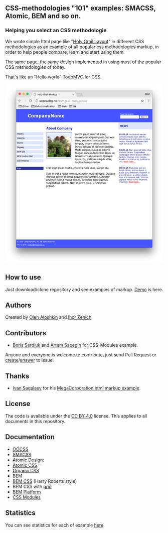 ## CSS-methodologies "101" examples: SMACSS, Atomic, BEM and so on.

### Helping you select an CSS methodologie
We wrote simple html page like "[Holy Grail Layout](https://en.wikipedia.org/wiki/Holy_Grail_(web_design))"
in different CSS methodologies as an example of all popular css methodologies markup,
in order to help people compare, learn and start using them.

The same page, the same design implemented in using most of the popular CSS methodologies of today.

That's like an ~~"Hello world"~~ [TodoMVC](https://github.com/tastejs/todomvc) for CSS.

<img src="https://github.com/AleshaOleg/holy-grail-markup/blob/master/pictures/preview.png?raw=true" width="960">

## How to use
Just download/clone repository and see examples of markup.
[Demo](https://aleshaoleg.github.io/holy-grail-markup/raw) is here.

## Authors
Created by [Oleh Aloshkin](https://github.com/AleshaOleg) and [Ihor Zenich](https://github.com/IhorZenich).

## Contributors
* [Boris Serdiuk](https://github.com/just-boris) and [Artem Sapegin](https://github.com/sapegin) for CSS-Modules example.

Anyone and everyone is welcome to contribute, just send Pull Request or [create](https://github.com/AleshaOleg/holy-grail-markup/issues/new)/[answer](https://github.com/AleshaOleg/holy-grail-markup/issues?q=is%3Aissue+is%3Aopen+label%3A%22help+wanted%22) to issue!

## Thanks
* [Ivan Sagalaev](https://github.com/isagalaev) for his [MegaCorporation html markup example](http://softwaremaniacs.org/blog/2006/01/17/css-layout-example/).

## License
The code is available under the [CC BY 4.0](https://creativecommons.org/licenses/by/4.0/) license. This applies to all documents in this repository.

## Documentation
- [OOCSS](https://www.smashingmagazine.com/2011/12/an-introduction-to-object-oriented-css-oocss/)
- [SMACSS](https://smacss.com)
- [Atomic Design](http://atomicdesign.bradfrost.com/chapter-2/):
 - [Atomic CSS](http://acss.io)
 - [Organic CSS](http://krasimir.github.io/organic-css/)
- BEM
 - [BEM CSS](http://csswizardry.com/2015/08/bemit-taking-the-bem-naming-convention-a-step-further/) (Harry Roberts style)
 - BEM CSS with [grid](https://github.com/vivid-web/flexbox-grid-sass)
 - [BEM Platform](https://en.bem.info/platform/)
- [CSS Modules](https://github.com/css-modules/css-modules)

## Statistics
You can see statistics for each of example [here](https://github.com/AleshaOleg/holy-grail-markup/blob/master/STATISTICS.md).
